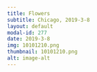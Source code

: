 ```yaml
---
title: Flowers
subtitle: Chicago, 2019-3-8
layout: default
modal-id: 277
date: 2019-3-8
img: 10101210.png
thumbnail: 10101210.png
alt: image-alt
---
```

